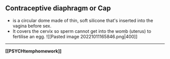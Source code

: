 ## Contraceptive diaphragm or Cap
- is a circular dome made of thin, soft silicone that's inserted into the vagina before sex.
- It covers the cervix so sperm cannot get into the womb (uterus) to fertilise an egg.
![[Pasted image 20221011165846.png|400]]

---
**[[PSYCHtemphomework]]**
